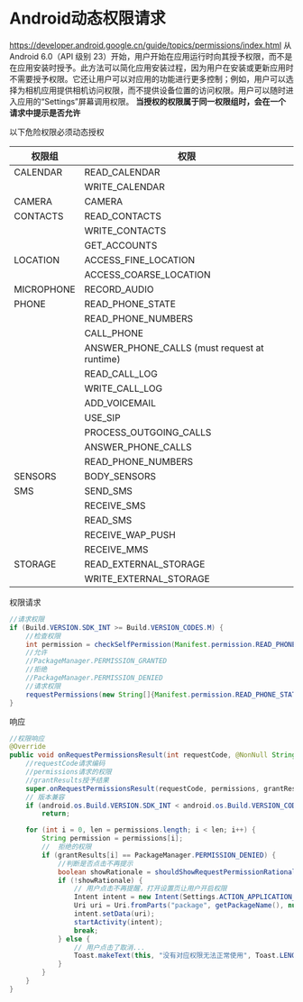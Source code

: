 # Android动态权限请求
https://developer.android.google.cn/guide/topics/permissions/index.html
从 Android 6.0（API 级别 23）开始，用户开始在应用运行时向其授予权限，而不是在应用安装时授予。此方法可以简化应用安装过程，因为用户在安装或更新应用时不需要授予权限。它还让用户可以对应用的功能进行更多控制；例如，用户可以选择为相机应用提供相机访问权限，而不提供设备位置的访问权限。用户可以随时进入应用的“Settings”屏幕调用权限。
**当授权的权限属于同一权限组时，会在一个请求中提示是否允许**

以下危险权限必须动态授权

|权限组|权限|
|-|-|
|CALENDAR   |READ_CALENDAR|
|           |WRITE_CALENDAR|
|CAMERA     |CAMERA|
|CONTACTS   |READ_CONTACTS|
|           |WRITE_CONTACTS|
|           |GET_ACCOUNTS|
|LOCATION   |ACCESS_FINE_LOCATION|
|           |ACCESS_COARSE_LOCATION|
|MICROPHONE |RECORD_AUDIO|
|PHONE      |READ_PHONE_STATE|
|           |READ_PHONE_NUMBERS|
|           |CALL_PHONE|
|           |ANSWER_PHONE_CALLS (must request at runtime)|
|           |READ_CALL_LOG|
|           |WRITE_CALL_LOG|
|           |ADD_VOICEMAIL|
|           |USE_SIP|
|           |PROCESS_OUTGOING_CALLS|
|           |ANSWER_PHONE_CALLS|
|           |READ_PHONE_NUMBERS|
|SENSORS    |BODY_SENSORS|
|SMS        |SEND_SMS|
|           |RECEIVE_SMS|
|           |READ_SMS|
|           |RECEIVE_WAP_PUSH|
|           |RECEIVE_MMS|
|STORAGE    |READ_EXTERNAL_STORAGE|
|           |WRITE_EXTERNAL_STORAGE|

权限请求
```java
//请求权限
if (Build.VERSION.SDK_INT >= Build.VERSION_CODES.M) {
    //检查权限
    int permission = checkSelfPermission(Manifest.permission.READ_PHONE_STATE);
    //允许
    //PackageManager.PERMISSION_GRANTED
    //拒绝
    //PackageManager.PERMISSION_DENIED
    //请求权限
    requestPermissions(new String[]{Manifest.permission.READ_PHONE_STATE, Manifest.permission.RECORD_AUDIO}, 10);
}
```
响应
```java
//权限响应
@Override
public void onRequestPermissionsResult(int requestCode, @NonNull String[] permissions, @NonNull int[] grantResults) {
    //requestCode请求编码
    //permissions请求的权限
    //grantResults授予结果
    super.onRequestPermissionsResult(requestCode, permissions, grantResults);
    // 版本兼容
    if (android.os.Build.VERSION.SDK_INT < android.os.Build.VERSION_CODES.M)
        return;

    for (int i = 0, len = permissions.length; i < len; i++) {
        String permission = permissions[i];
        //  拒绝的权限
        if (grantResults[i] == PackageManager.PERMISSION_DENIED) {
            //判断是否点击不再提示
            boolean showRationale = shouldShowRequestPermissionRationale(permission);
            if (!showRationale) {
                // 用户点击不再提醒，打开设置页让用户开启权限
                Intent intent = new Intent(Settings.ACTION_APPLICATION_DETAILS_SETTINGS);
                Uri uri = Uri.fromParts("package", getPackageName(), null);
                intent.setData(uri);
                startActivity(intent);
                break;
            } else {
                // 用户点击了取消...
                Toast.makeText(this, "没有对应权限无法正常使用", Toast.LENGTH_SHORT).show();
            }
        }
    }
}
```
